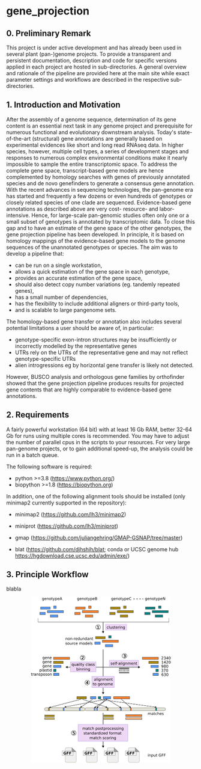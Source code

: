 # gene_projection

## 0. Preliminary Remark

  This project is under active development and has already been used in several plant (pan-)genome projects. To provide a transparent and persistent documentation, description and code for specific versions applied in each project are hosted in sub-directories. A general overview and rationale of the pipeline are provided here at the main site while exact parameter settings and workflows are described in the respective sub-directories.


## 1. Introduction and Motivation

  After the assembly of a genome sequence, determination of its gene content is an essential next task in any genome project and prerequisite for numerous functional and evolutionary downstream analysis. Today's state-of-the-art (structural) gene annotations are generally based on experimental evidences like short and long read RNAseq data. In higher species, however, multiple cell types,  a series of development stages and responses to numerous complex environmental conditions make it nearly impossible to sample the entire transcriptomic space. To address the complete gene space, transcript-based gene models are hence complemented by homology searches with genes of previously annotated species and de novo genefinders to generate a consensus gene annotation. 
  With the recent advances in sequencing technologies, the pan-genome era has started and frequently a few dozens or even hundreds of genotypes or closely related species of one clade are sequenced. Evidence-based gene annotations as described above are very cost- resource- and labor-intensive. Hence, for large-scale pan-genomic studies often only one or a small subset of genotypes is annotated by transcriptomic data. To close this gap and to have an estimate of the gene space of the other genotypes, the gene projection pipeline has been developed. In principle, it is based on homology mappings of the evidence-based gene models to the genome sequences of the unannotated genotypes or species. The aim was to develop a pipeline that:
  + can be run on a single workstation,
  + allows a quick estimation of the gene space in each genotype,
  + provides an accurate estimation of the gene space,
  + should also detect copy number variations (eg. tandemly repeated genes),
  + has a small number of dependencies,
  + has the flexibility to include additional aligners or third-party tools,
  + and is scalable to large pangenome sets.

The homology-based gene transfer or annotation also includes several potential limitations a user should be aware of, in particular:

* genotype-specific exon-intron structures may be insufficiently or incorrectly modelled by the representative genes
* UTRs rely on the UTRs of the representative gene and may not reflect genotype-specific UTRs
* alien introgressions eg by horizontal gene transfer is likely not detected.

However, BUSCO analysis and orthologous gene families by orthofinder showed that the gene projection pipeline produces results for projected gene contents that are highly comparable to evidence-based gene annotations.

## 2. Requirements

A fairly powerful workstation (64 bit) with at least 16 Gb RAM, better 32-64 Gb for runs using multiple cores is recommended. You may have to adjust the number of parallel cpus in the scripts to your resources. For very large pan-genome projects, or to gain additional speed-up, the analysis could be run in a batch queue. 

The following software is required:
- python >=3.8 (https://www.python.org/)
- biopython >=1.8 (https://biopython.org)


In addition, one of the following alignment tools should be installed (only minimap2 currently supported in the repository):

- minimap2 (https://github.com/lh3/minimap2)

- miniprot (https://github.com/lh3/miniprot)
- gmap (https://github.com/juliangehring/GMAP-GSNAP/tree/master)
- blat (https://github.com/djhshih/blat; conda or UCSC genome hub https://hgdownload.cse.ucsc.edu/admin/exe/)

## 3. Principle Workflow

blabla
<p align="center">
  <img src="/images/preprocess_overview.png" width="372" height="440">
</p>







